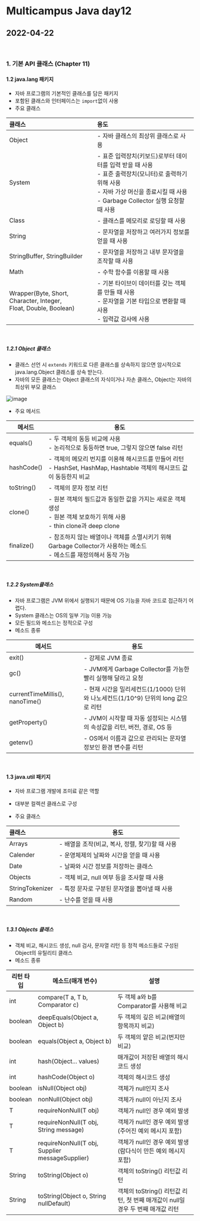 # Multicampus Java day12

## 2022-04-22

>

<br>

### 1. 기본 API 클래스 (Chapter 11)

#### 1.2 java.lang 패키지

- 자바 프로그램의 기본적인 클래스를 담은 패키지
- 포함된 클래스와 인터페이스는 `import`없이 사용
- 주요 클래스

| 클래스                                                       | 용도                                                         |
| :----------------------------------------------------------- | :----------------------------------------------------------- |
| Object                                                       | - 자바 클래스의 최상위 클래스로 사용                         |
| System                                                       | - 표준 입력장치(키보드)로부터 데이터를 입력 받을 때 사용<br />- 표준 출력장치(모니터)로 출력하기 위해 사용<br />- 자바 가상 머신을 종료시킬 때 사용<br />- Garbage Collector 실행 요청할 때 사용 |
| Class                                                        | - 클래스를 메모리로 로딩할 때 사용                           |
| String                                                       | - 문자열을 저장하고 여러가지 정보를 얻을 때 사용             |
| StringBuffer, StringBuilder                                  | - 문자열을 저장하고 내부 문자열을 조작할 때 사용             |
| Math                                                         | - 수학 함수를 이용할 때 사용                                 |
| Wrapper(Byte, Short, Character, Integer, <br />Float, Double, Boolean) | - 기본 타이브이 데이터를 갖는 객체를 만들 때 사용<br />- 문자열을 기본 타입으로 변환할 때 사용<br />- 입력값 검사에 사용 |

<br/>

##### 1.2.1 Object 클래스

- 클래스 선언 시 `extends` 키워드로 다른 클래스를 상속하지 않으면 암시적으로 java.lang.Object 클래스를 상속 받는다.
- 자바의 모든 클래스는 Object 클래스의 자식이거나 자손 클래스, Object는 자바의 최상위 부모 클래스

![image](https://user-images.githubusercontent.com/103157377/186350326-cbac74e2-d8af-437c-8f49-8cf864abce2f.png)

- 주요 메서드

| 메서드     | 용도                                                         |
| ---------- | ------------------------------------------------------------ |
| equals()   | - 두 객체의 동등 비교에 사용<br />- 논리적으로 동등하면 true, 그렇지 않으면 false 리턴 |
| hashCode() | - 객체의 메모리 번지를 이용해 해시코드를 만들어 리턴<br />- HashSet, HashMap, Hashtable 객체의 해시코드 값이 동등한지 비교 |
| toString() | - 객체의 문자 정보 리턴                                      |
| clone()    | - 원본 객체의 필드값과 동일한 값을 가지는 새로운 객체 생성<br />- 원본 객체 보호하기 위해 사용<br />- thin clone과 deep clone |
| finalize() | - 참조하지 않는 배열이나 객체를 소멸시키기 위해 Garbage Collector가 사용하는 메소드<br />- 메소드를 재정의해서 동작 가능 |

<br/>

##### 1.2.2 System클래스

- 자바 프로그램은 JVM 위에서 실행되기 때문에 OS 기능을 자바 코드로 접근하기 어렵다.
- System 클래스는 OS의 일부 기능 이용 가능
- 모든 필드와 메소드는 정적으로 구성
- 메소드 종류

| 메서드                          | 용도                                                         |
| ------------------------------- | ------------------------------------------------------------ |
| exit()                          | - 강제로 JVM 종료                                            |
| gc()                            | - JVM에게 Garbage Collector를 가능한 빨리 실행해 달라고 요청 |
| currentTimeMillis(), nanoTime() | - 현재 시간을 밀리세컨드(1/1000) 단위와 나노세컨드(1/10^9) 단위의 long 값으로 리턴 |
| getProperty()                   | - JVM이 시작할 때 자동 설정되는 시스템의 속성값을 리턴, 버전, 경로, OS 등 |
| getenv()                        | - OS에서 이름과 값으로 관리되는 문자열 정보인 환경 변수를 리턴 |

<br/>

#### 1.3 java.util 패키지

- 자바 프로그램 개발에 조미료 같은 역할

- 대부분 컬렉션 클래스로 구성
- 주요 클래스

| 클래스          | 용도                                            |
| :-------------- | ----------------------------------------------- |
| Arrays          | - 배열을 조작(비교, 복사, 정렬, 찾기)할 때 사용 |
| Calender        | - 운영체제의 날짜와 시간을 얻을 때 사용         |
| Date            | - 날짜와 시간 정보를 저장하는 클래스            |
| Objects         | - 객체 비교, null 여부 등을 조사할 때 사용      |
| StringTokenizer | - 특정 문자로 구분된 문자열을 뽑아낼 때 사용    |
| Random          | - 난수를 얻을 때 사용                           |

<br/>

##### 1.3.1 Objects 클래스

- 객체 비교, 해시코드 생성, null 검사, 문자열 리턴 등 정적 메소드들로 구성된 Object의 유틸리티 클래스
- 메소드 종류

| 리턴 타입 | 메소드(매개 변수)                                       | 설명                                                         |
| --------- | ------------------------------------------------------- | ------------------------------------------------------------ |
| int       | compare(T a, T b, Comparator<T> c)                      | 두 객체 a와 b를 Comparator를 사용해 비교                     |
| boolean   | deepEquals(Object a, Object b)                          | 두 객체의 깊은 비교(배열의 항목까지 비교)                    |
| boolean   | equals(Object a, Object b)                              | 두 객체의 얕은 비교(번지만 비교)                             |
| int       | hash(Object... values)                                  | 매개값이 저장된 배열의 해시코드 생성                         |
| int       | hashCode(Object o)                                      | 객체의 해시코드 생성                                         |
| boolean   | isNull(Object obj)                                      | 객체가 null인지 조사                                         |
| boolean   | nonNull(Object obj)                                     | 객체가 null이 아닌지 조사                                    |
| T         | requireNonNull(T obj)                                   | 객체가 null인 경우 예외 발생                                 |
| T         | requireNonNull(T obj, String message)                   | 객체가 null인 경우 예외 발생(주어진 예외 메시지 포함)        |
| T         | requireNonNull(T obj, Supplier<String> messageSupplier) | 객체가 null인 경우 예외 발생(람다식이 만든 예외 메시지 포함) |
| String    | toString(Object o)                                      | 객체의 toString() 리턴값 리턴                                |
| String    | toString(Object o, String nullDefault)                  | 객체의 toString() 리턴값 리턴, 첫 번째 매개값이 null일 경우 두 번째 매개값 리턴 |

 